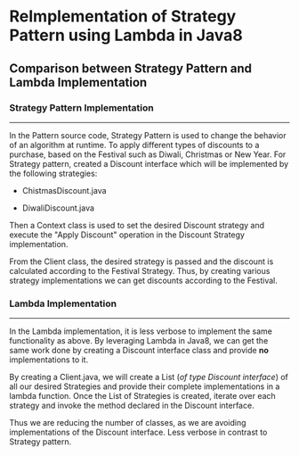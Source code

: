 # **ReImplementation of Strategy Pattern using Lambda in Java8**

## Comparison between Strategy Pattern and Lambda Implementation

### Strategy Pattern Implementation
------------------------------------------------------------------------------------------------------------------------------
In the Pattern source code, Strategy Pattern is used to change the behavior of an algorithm at runtime. To apply different types of discounts to a purchase, based on the Festival such as Diwali, Christmas or New Year. For Strategy pattern, created a Discount interface which will be implemented by the following strategies:

- ChistmasDiscount.java

- DiwaliDiscount.java

Then a Context class is used to set the desired Discount strategy and execute the "Apply Discount" operation in the Discount Strategy implementation. 

From the Client class, the desired strategy is passed and the discount is calculated according to the Festival Strategy. Thus, by creating various strategy implementations we can get discounts according to the Festival.

### Lambda Implementation
------------------------------------------------------------------------------------------------------------------------------
In the Lambda implementation, it is less verbose to implement the same functionality as above. By leveraging Lambda in Java8, we can get the same work done by creating a Discount interface class and provide **no** implementations to it.

By creating a Client.java, we will create a List (_of type Discount interface_) of all our desired Strategies and provide their complete implementations in a lambda function. Once the List of Strategies is created, iterate over each strategy and invoke the method declared in the Discount interface. 

Thus we are reducing the number of classes, as we are avoiding implementations of the Discount interface. Less verbose in contrast to Strategy pattern.
